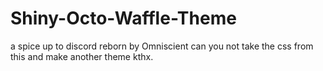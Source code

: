 # Shiny-Octo-Waffle-Theme
a spice up to discord reborn by Omniscient
can you not take the css from this and make another theme kthx.
